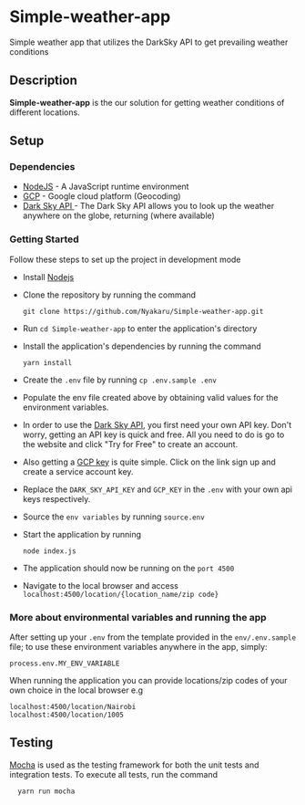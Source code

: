 # Simple-weather-app

Simple weather app that utilizes the DarkSky API to get prevailing weather conditions

## Description

**Simple-weather-app** is the our solution for getting weather conditions of different locations.


## Setup

### Dependencies

- [NodeJS](https://github.com/nodejs/node) - A JavaScript runtime environment
- [GCP](https://cloud.google.com) - Google cloud platform (Geocoding)
- [Dark Sky API ](https://darksky.net/dev/docs) - The Dark Sky API allows you to look up the weather anywhere on the globe, returning (where available)

### Getting Started

Follow these steps to set up the project in development mode

- Install [Nodejs](https://nodejs.org/en/download/)
- Clone the repository by running the command

  ```[bash]
  git clone https://github.com/Nyakaru/Simple-weather-app.git
  ```

- Run `cd Simple-weather-app` to enter the application's directory
- Install the application's dependencies by running the command
  ```
  yarn install
  ```
- Create the `.env` file by running `cp .env.sample .env`
- Populate the env file created above by obtaining valid values for the environment variables.
- In order to use the  [Dark Sky API](https://darksky.net/dev/docs), you first need your own API key. Don't worry, getting an      API key is quick and free. All you need to do is go to the website and click "Try for Free" to create an account.
- Also getting a [GCP key](https://cloud.google.com/iam/docs/creating-managing-service-account-keys) is quite simple. Click on     the link sign up and create a service account key.
- Replace the `DARK_SKY_API_KEY` and `GCP_KEY` in the `.env` with your own api keys respectively.
- Source the `env variables` by running `source.env`
- Start the application by running
  ```
  node index.js
  ```
- The application should now be running on the `port 4500`
- Navigate to the local browser and access `localhost:4500/location/{location_name/zip code}`


### More about environmental variables and running the app

After setting up your `.env` from the template provided in the `env/.env.sample` file;
to use these environment variables anywhere in the app, simply:

```[js]
process.env.MY_ENV_VARIABLE
```

When running the application you can provide locations/zip codes of your own choice in the local browser e.g

```
localhost:4500/location/Nairobi
localhost:4500/location/1005
```

## Testing

[Mocha](https://mochajs.org/) is used as the testing framework for both the unit tests and integration tests.
To execute all tests, run the command

```
  yarn run mocha 
```